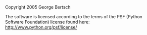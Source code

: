 Copyright 2005 George Bertsch

The software is licensed according to the terms of the PSF (Python Software Foundation) license found here: http://www.python.org/psf/license/